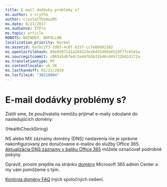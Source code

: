 ```yaml
---
title: E-mail dodávky problémy s?
ms.author: v-crytho
author: CrystalThomasMS
ms.date: 8/21/2017
ms.audience: ITPro
ms.topic: article
ROBOTS: NOINDEX, NOFOLLOW
localization_priority: Normal
ms.assetid: 6a7bc2f3-7d03-4c6f-b15f-cc7e89d92102
ms.openlocfilehash: 89e9507141a28422de16455d95b052df77c6545a
ms.sourcegitcommit: c003a5db7edc3a44fb5b31b46cd45f12b62d172a
ms.translationtype: MT
ms.contentlocale: sk-SK
ms.lasthandoff: 02/22/2019
ms.locfileid: "30210004"
---
```

# <a name="having-email-delivery-issues"></a>E-mail dodávky problémy s?

Zistili sme, že používatelia nemôžu prijímať e-maily odoslané do nasledujúcich domény:
  
{HealthCheckString}
  
NS alebo MX záznamy domény (DNS) nastavenia nie je správne nakonfigurovaný pre doručovanie e-mailov do služby Office 365. [Aktualizácia DNS záznamy v balíku Office 365](https://support.office.com/article/Create-DNS-records-for-Office-365-when-you-manage-your-DNS-records-B0F3FDCA-8A80-4E8E-9EF3-61E8A2A9AB23.aspx) môžete označovať podrobné pokyny. 
  
Opraviť, prosím prejdite na stránku [domény](https://admin.microsoft.com/adminportal/home#/Domains) Microsoft 365 admin Center a my vám pomôžeme s tým. 
  
[Kontrola domény FAQ](https://support.office.com/article/7b7b075d-79f9-4e37-8a9e-fb60c1d95166.aspx) iných spoločných riešení. 
  


